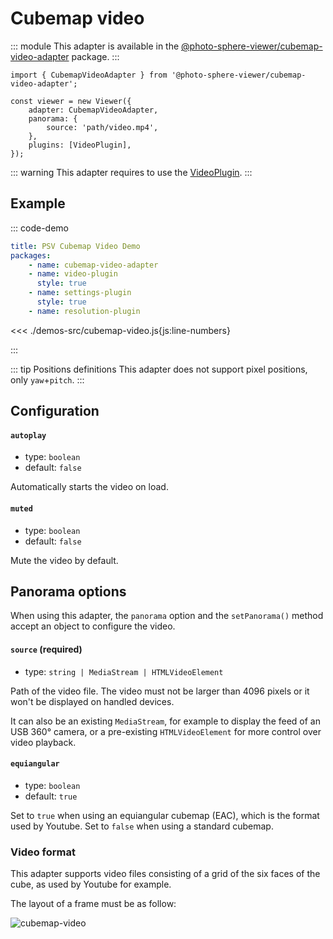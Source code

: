 # Cubemap video

<Badges module="cubemap-video-adapter"/>

::: module
This adapter is available in the [@photo-sphere-viewer/cubemap-video-adapter](https://www.npmjs.com/package/@photo-sphere-viewer/cubemap-video-adapter) package.
:::

```js:line-numbers
import { CubemapVideoAdapter } from '@photo-sphere-viewer/cubemap-video-adapter';

const viewer = new Viewer({
    adapter: CubemapVideoAdapter,
    panorama: {
        source: 'path/video.mp4',
    },
    plugins: [VideoPlugin],
});
```

::: warning
This adapter requires to use the [VideoPlugin](../../plugins/video.md).
:::

## Example

::: code-demo

```yaml
title: PSV Cubemap Video Demo
packages:
    - name: cubemap-video-adapter
    - name: video-plugin
      style: true
    - name: settings-plugin
      style: true
    - name: resolution-plugin
```

<<< ./demos-src/cubemap-video.js{js:line-numbers}

:::

::: tip Positions definitions
This adapter does not support pixel positions, only `yaw`+`pitch`.
:::

## Configuration

#### `autoplay`

-   type: `boolean`
-   default: `false`

Automatically starts the video on load.

#### `muted`

-   type: `boolean`
-   default: `false`

Mute the video by default.

## Panorama options

When using this adapter, the `panorama` option and the `setPanorama()` method accept an object to configure the video.

#### `source` (required)

-   type: `string | MediaStream | HTMLVideoElement`

Path of the video file. The video must not be larger than 4096 pixels or it won't be displayed on handled devices.

It can also be an existing `MediaStream`, for example to display the feed of an USB 360° camera, or a pre-existing `HTMLVideoElement` for more control over video playback.

#### `equiangular`

-   type: `boolean`
-   default: `true`

Set to `true` when using an equiangular cubemap (EAC), which is the format used by Youtube. Set to `false` when using a standard cubemap.

### Video format

This adapter supports video files consisting of a grid of the six faces of the cube, as used by Youtube for example.

The layout of a frame must be as follow:

![cubemap-video](/images/cubemap-video.png)
